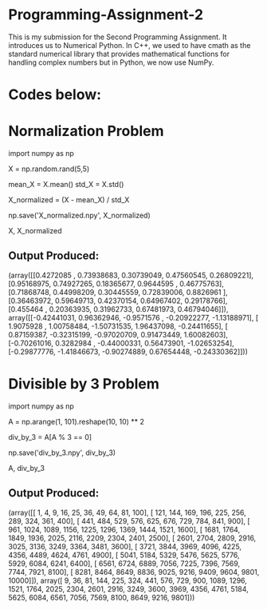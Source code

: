 # Programming-Assignment-2
This is my submission for the Second Programming Assignment. It introduces us to Numerical Python. In C++, we used to have cmath as the standard numerical library that provides mathematical functions for handling complex numbers but in Python, we now use NumPy.

# Codes below:

# Normalization Problem

import numpy as np

X = np.random.rand(5,5)

mean_X = X.mean()
std_X = X.std()

X_normalized = (X - mean_X) / std_X

np.save('X_normalized.npy', X_normalized)

X, X_normalized

## Output Produced:

(array([[0.4272085 , 0.73938683, 0.30739049, 0.47560545, 0.26809221],
        [0.95168975, 0.74927265, 0.18365677, 0.9644595 , 0.46775763],
        [0.71868748, 0.44998209, 0.30445559, 0.72839006, 0.8826961 ],
        [0.36463972, 0.59649713, 0.42370154, 0.64967402, 0.29178766],
        [0.455464  , 0.20363935, 0.31962733, 0.67481973, 0.46794046]]),
 array([[-0.42441031,  0.96362946, -0.9571576 , -0.20922277, -1.13188971],
        [ 1.9075928 ,  1.00758484, -1.50731535,  1.96437098, -0.24411655],
        [ 0.87159387, -0.32315199, -0.97020709,  0.91473449,  1.60082603],
        [-0.70261016,  0.3282984 , -0.44000331,  0.56473901, -1.02653254],
        [-0.29877776, -1.41846673, -0.90274889,  0.67654448, -0.24330362]]))

# Divisible by 3 Problem

import numpy as np

A = np.arange(1, 101).reshape(10, 10) ** 2

div_by_3 = A[A % 3 == 0]

np.save('div_by_3.npy', div_by_3)

A, div_by_3

## Output Produced:

(array([[    1,     4,     9,    16,    25,    36,    49,    64,    81,
           100],
        [  121,   144,   169,   196,   225,   256,   289,   324,   361,
           400],
        [  441,   484,   529,   576,   625,   676,   729,   784,   841,
           900],
        [  961,  1024,  1089,  1156,  1225,  1296,  1369,  1444,  1521,
          1600],
        [ 1681,  1764,  1849,  1936,  2025,  2116,  2209,  2304,  2401,
          2500],
        [ 2601,  2704,  2809,  2916,  3025,  3136,  3249,  3364,  3481,
          3600],
        [ 3721,  3844,  3969,  4096,  4225,  4356,  4489,  4624,  4761,
          4900],
        [ 5041,  5184,  5329,  5476,  5625,  5776,  5929,  6084,  6241,
          6400],
        [ 6561,  6724,  6889,  7056,  7225,  7396,  7569,  7744,  7921,
          8100],
        [ 8281,  8464,  8649,  8836,  9025,  9216,  9409,  9604,  9801,
         10000]]),
 array([   9,   36,   81,  144,  225,  324,  441,  576,  729,  900, 1089,
        1296, 1521, 1764, 2025, 2304, 2601, 2916, 3249, 3600, 3969, 4356,
        4761, 5184, 5625, 6084, 6561, 7056, 7569, 8100, 8649, 9216, 9801]))
